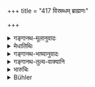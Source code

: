 +++
title = "417 विस्रब्धम् ब्राह्मणः"

+++

<details><summary>गङ्गानथ-मूलानुवादः</summary>

The Brāhmaṇa may confidently have recourse to seizing the goods of the Śūdra; as the latter has no property, and his property is meant to be seized by the master.—(417)
</details>

<details><summary>मेधातिथिः</summary>

तथा च <u>कश्चिद्</u> आह- धर्मोपगतशूद्रविषयम् इदम् । 

<u>तद् उक्तम्</u>, विशेषे प्रमाणाभावात् । तस्मात् सर्वस्य दासः शूद्रस् तस्यैव प्रतिग्राह्यत्वम् उच्यते ।   
**विस्रब्धं** निःशङ्कम् । शूद्रधनं कथं प्रतिगृह्णीयात्, प्रतिषिद्धं हि तत्, इत्य् एषा शङ्का न[^४१३] कर्तव्या । यतो **न तस्य किंचिद्** अर्थो यस्य निचयः स्याद् इत्य् उक्तं भवति । **भर्त्रा** स्वामिना ह्रियते धनम् अस्य,[^४१४] एतद् एवार्जने तस्य प्रयोजनम्, स्वामी गृह्णाति[^४१५] । अतो **विस्रब्धं**[^४१६] द्रव्योपादानं[^४१७] द्रव्यग्रहणं कुर्यात् । तेनानुपनीयमानम्[^४१८] अपि स्वगृहस्थम् इव[^४१९] विनियुञ्जीत । सति प्रयोजन एतद् युक्तं भवति । अविद्यमानधनस्य दासाच् छूद्रात् प्रतिगृह्णतो न दोषः ॥ ८.४१७ ॥
</details>

<details><summary>गङ्गानथ-भाष्यानुवादः</summary>

In this connection some people assert that what is stated hero is in reference to the *Śūdra* who has volunteered, through religious motives, to be a slave.

This however is not right; as there is nothing to show that it refers to any particular case. Hence what is meant is that the Brāhmaṇa may take the wealth of the *Śūdra* who is the slave of all.

‘*Confidently*’—without hesitation. He should never have any such doubt as to how he can seize the *Śūdra’s* goods, such seizing being forbidden. Since there is no property that really belongs to the
*Śūdra*. Specially because in such cases the *master* is not deprived of
his possession; since the *Śūdra* acquires property only for the purpose that his master may make use of it. Hence the Brāhmaṇa should seize the goods ‘*confidently*.’ Even where it is presented by the *Śūdra*, he should use it as if it had been in his own house.

It is only when there is actual need that this can be right. Hence it is only when the Brāhmaṇa has no property of his own that he incurs no sin by seizing the goods of his *Śūdra-slave*.—(417)
</details>

<details><summary>गङ्गानथ-तुल्य-वाक्यानि</summary>

**(verses 8.410-418)  
**

See Comparative notes for [Verse 8.410].
</details>

<details><summary>भारुचिः</summary>

दासाधिकाराद् दासः । शूद्रात् तस्मात् तत्स्वामिने । नाब्राह्मणस्य प्रतिग्रहपक्षो द्रष्टव्यो ब्राह्मणस्य स्वदासप्रतिग्रहः । अथ वेतरस्माच् छूद्राद् अदासाल् लघीयान् अयं प्रतिग्रहो विज्ञेयः । न ह्य् अकस्मात् ततः प्रशंसावर्षवचनं युक्तम् । न तु शूद्रस्येत्तंभूतस्यापि द्विजातिभिः साम्यं युक्तं कर्तुम् इति । यत एवमभिप्राय एवायं निर्देशो वेदितव्यः ॥ ८.४१५ ॥
</details>

<details><summary>Bühler</summary>

417	A Brahmana may confidently seize the goods of (his) Sudra (slave); for, as that (slave) can have no property, his master may take his possessions.
</details>
